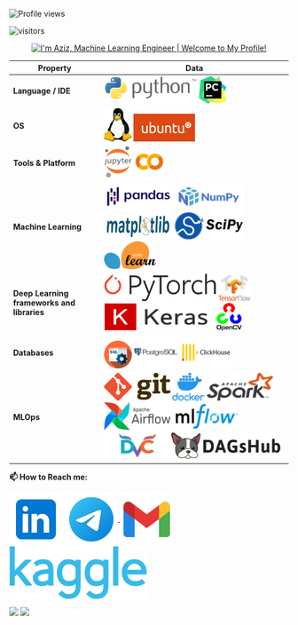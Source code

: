 <!--![](https://github.com/AzizMGV/AzizMGV/blob/main/Images/stackGitHub.png)-->
![Profile views](https://gpvc.arturio.dev/AzizMGV)

<p align="left">
<img src="https://visitor-badge.laobi.icu/badge?page_id=AzizMGV.AzizMGV" alt="visitors"/>
</p>
<div align="center">
    <a href="https://git.io/typing-svg"><img src="https://readme-typing-svg.herokuapp.com?font=Roboto+Slab&color=%237E3ACE&size=30&center=true&vCenter=true&width=450&lines=Hi+there!+👋+I'm+Aziz;Machine+Learning+Engineer;Welcome+to+My+Profile!;" alt="I'm Aziz, Machine Learning Engineer | Welcome to My Profile!"></a>
</div>


Property | Data
--- | --- 
**Language / IDE**  | <img src="https://github.com/AzizMGV/AzizMGV/blob/main/Images/Python_logo.svg.png" alt="Python" height="50" width="168"> <img src="https://github.com/AzizMGV/AzizMGV/blob/main/Images/PyCharm_Icon.svg.png" alt="PyCharm" height="50" width="50">
**OS**  |  <img src="https://github.com/AzizMGV/AzizMGV/blob/main/Images/Linux.svg.png" alt="Linux" height="60" width="50">  <img src="https://github.com/AzizMGV/AzizMGV/blob/main/Images/Ubuntu_logo.png" alt="Ubuntu" height="50" width="111"> 
**Tools & Platform**  | <img src="https://github.com/AzizMGV/AzizMGV/blob/main/Images/Jupyter_logo.svg.png" alt="JupyterNotebook" height="57" width="50"> <img src="https://github.com/AzizMGV/AzizMGV/blob/main/Images/colab.png" alt="Google Colab" height="57" width="57"> 
**Machine Learning**  | <img src="https://github.com/AzizMGV/AzizMGV/blob/main/Images/Pandas_logo.svg.png" alt="Pandas_logo" height="50" width="124"> <img src="https://github.com/AzizMGV/AzizMGV/blob/main/Images/NumPy_logo.svg.png" alt="NumPy_logo" height="50" width="124"> <img src="https://github.com/AzizMGV/AzizMGV/blob/main/Images/Matplotlib.svg" alt="Matplotlib" height="50" width="124"> <img src="https://github.com/AzizMGV/AzizMGV/blob/main/Images/scipy.png" alt="Scipy" height="50" width="124"> <img src="https://github.com/AzizMGV/AzizMGV/blob/main/Images/Scikit_learn_logo.svg.png" alt="Scikit_learn_logo" height="50" width="93"> 
**Deep Learning frameworks and libraries**  | <img src="https://github.com/AzizMGV/AzizMGV/blob/main/Images/Pytorch_logo.png" alt="Pytorch_logo" height="50" width="202">  <img src="https://github.com/AzizMGV/AzizMGV/blob/main/Images/TensorFlowLogo.svg.png" alt="TensorFlowLogo" height="50" width="60">  <img src="https://github.com/AzizMGV/AzizMGV/blob/main/Images/Keras.png" alt="Keras" height="50" width="200">  <img src="https://github.com/AzizMGV/AzizMGV/blob/main/Images/OpenCVLogo.png" alt="OpenCVLogo" height="50" width="45">
**Databases**  | <img src="https://github.com/AzizMGV/AzizMGV/blob/main/Images/SQL.png" alt="SQL" height="50" width="50"> <img src="https://github.com/AzizMGV/AzizMGV/blob/main/Images/PostgreSQL-Logo.png" alt="PostgreSQL" height="60" width="80"> <img src="https://github.com/AzizMGV/AzizMGV/blob/main/Images/ClickHouse.png" alt="ClickHouse" height="60" width="94"> 
**MLOps** | <img src="https://github.com/AzizMGV/AzizMGV/blob/main/Images/Git-Logo.png" alt="Git" height="50" width="120">  <img src="https://github.com/AzizMGV/AzizMGV/blob/main/Images/Docker.png" alt="Docker" height="50" width="58"> <img src="https://github.com/AzizMGV/AzizMGV/blob/main/Images/Apache_Spark_logo.svg.png" alt="Spark" height="50" width="120"> <img src="https://github.com/AzizMGV/AzizMGV/blob/main/Images/AirflowLogo.png" alt="Airflow" height="50" width="120"> <img src="https://github.com/AzizMGV/AzizMGV/blob/main/Images/mlflow.png" alt="MLFlow" height="50" width="120"><img src="https://github.com/AzizMGV/AzizMGV/blob/main/Images/dvc.png" alt="DVC" height="50" width="120"><img src="https://github.com/AzizMGV/AzizMGV/blob/main/Images/dagshub.png" alt="Dagshub" height="50" width="200">

**📫 How to Reach me:**
<p align="left">
<a href="https://www.linkedin.com/in/azizml/" target="blank"><img align="center" src="https://github.com/AzizMGV/AzizMGV/blob/main/Images/Linkedin.png" alt="Linkedin" height="96" width="96" /></a>
<a href="https://t.me/azizsugd" target="blank"> <img align="center" src="https://github.com/AzizMGV/AzizMGV/blob/main/Images/Telegram.png" alt="Telegram" height="96" width="96"  /> </a>
<a href="mailto:mceladio@gmail.com" target="blank"><img align="center" src="https://github.com/AzizMGV/AzizMGV/blob/main/Images/Gmail.png" alt="Gmail" height="96" width="96" /></a>
<a href="https://www.kaggle.com/azizdzhon" target="blank"> <img align="center" src="https://github.com/AzizMGV/AzizMGV/blob/main/Images/Kaggle_logo.png" alt="Kaggle" height="96" width="248"  /> </a>
</p>

![](https://road-to-kaggle-grandmaster.vercel.app/api/badges/azizdzhon/competitions)
![](https://road-to-kaggle-grandmaster.vercel.app/api/badges/azizdzhon/discussion)



